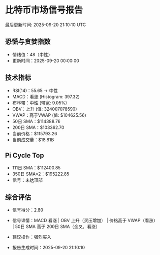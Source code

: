 # 比特币市场信号报告

最后更新时间: 2025-09-20 21:10:10 UTC

## 恐慌与贪婪指数
- 情绪值：48（中性）
- 更新时间：2025-09-20 00:00:00

## 技术指标
- RSI(14)：55.65 → 中性
- MACD：看涨 (Histogram: 397.32)
- 布林带：中性 (带宽: 9.05%)
- OBV：上升 (值: 324007078590)
- VWAP：高于VWAP (值: $104625.56)
- 50日 SMA：$114388.76
- 200日 SMA：$103362.70
- 当前价格：$115793.26
- 当前成交量：$18.81B

## Pi Cycle Top
- 111日 SMA：$112400.85
- 350日 SMA×2：$195222.85
- 信号：未达顶部

## 综合评估
- 信号得分：2.80
- 信号详情：MACD 看涨 | OBV 上升（买压增加） | 价格高于 VWAP（看涨） | 50日 SMA 高于 200日 SMA（金叉，看涨）
- 建议操作：强烈买入

- 报告生成时间：2025-09-20 21:10:10